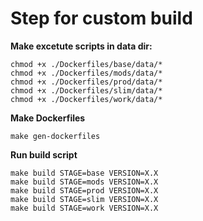 # Step for custom build

**Make excetute scripts in data dir:**

    chmod +x ./Dockerfiles/base/data/*
    chmod +x ./Dockerfiles/mods/data/*
    chmod +x ./Dockerfiles/prod/data/*
    chmod +x ./Dockerfiles/slim/data/*
    chmod +x ./Dockerfiles/work/data/*

**Make Dockerfiles**

    make gen-dockerfiles    

**Run build script**

    make build STAGE=base VERSION=X.X
    make build STAGE=mods VERSION=X.X
    make build STAGE=prod VERSION=X.X
    make build STAGE=slim VERSION=X.X
    make build STAGE=work VERSION=X.X

 
